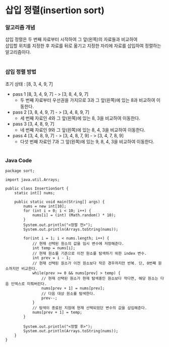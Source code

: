 # 삽입 정렬(insertion sort)

### 알고리즘 개념
삽입 정렬은 두 번째 자료부터 시작하여 그 앞(왼쪽)의 자료들과 비교하여<br/>
삽입할 위치를 지정한 후 자료를 뒤로 옮기고 지정한 자리에 자료를 삽입하여 정렬하는 알고리즘이다.
<br/><br/>
### 삽입 정렬 방법
초기 상태 : [8, 3, 4, 9, 7]
* pass 1 [8, 3, 4, 9, 7] - > [3, 8, 4, 9, 7]
  * 두 번째 자료부터 우선권을 가지므로 3과 그 앞(왼쪽)에 있는 8과 비교하여 이동한다.
* pass 2 [3, 8, 4, 9, 7] - > [3, 4, 8, 9, 7]
  * 세 번째 자료인 4와 그 앞(왼쪽)에 있는 8, 3을 비교하여 이동한다.
* pass 3 [3, 4, 8, 9, 7] 
  * 네 번째 자료인 9와 그 앞(왼쪽)에 있는 8, 4, 3을 비교하여 이동한다.
* pass 4 [3, 4, 8, 9, 7] - > [3, 4, 8, 7, 9] - > [3, 4, 7, 8, 9]
  * 다섯 번째 자료인 7과 그 앞(왼쪽)에 있는 9, 8, 4, 3을 비교하여 이동한다.
<br/><br/>
### Java Code
```
package sort;

import java.util.Arrays;

public class InsertionSort {
	static int[] nums;

	public static void main(String[] args) {
		nums = new int[10];
		for (int i = 0; i < 10; i++) {
			nums[i] = (int) (Math.random() * 10);
		}
		System.out.println("<정렬 전>");
		System.out.println(Arrays.toString(nums));
		
		for(int i = 1; i < nums.length; i++) {
			// 현재 선택된 원소의 값을 임시 변수에 저장해준다.
			int temp = nums[i];
			// 현재 원소를 기준으로 이전 원소를 탐색하기 위한 index 변수.
			int prev = i - 1;
			// 현재 선택된 원소가 이전 원소보다 작은 경우까지만 반복. 단, 0번째 원소까지만 비교한다.
			while(prev >= 0 && nums[prev] > temp) {
				// 현재 선택된 원소가 현재 탐색중인 원소보다 작다면, 해당 원소는 다음 인덱스로 미뤄버린다.
				nums[prev + 1] = nums[prev];
				// 다음 대상 원소를 탐색한다.
				prev--;
			}
			// 탐색이 종료된 지점에 현재 선택되었던 변수의 값을 삽입해준다.
			nums[prev + 1] = temp;
		}
		
		System.out.println("<정렬 후>");
		System.out.println(Arrays.toString(nums));
	}
}
```

